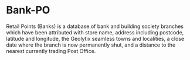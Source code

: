 # Bank-PO
Retail Points (Banks) is a database of bank and building society branches which have been attributed with store name, address including postcode, latitude and longitude, the Geolytix seamless towns and localities, a close date where the branch is now permanently shut, and a distance to the nearest currently trading Post Office.
